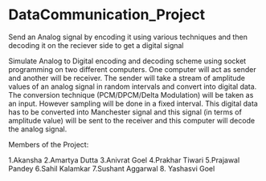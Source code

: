 # DataCommunication_Project
Send an Analog signal by encoding it using various techniques and then decoding it on the reciever side to get a digital signal

Simulate Analog to Digital encoding and decoding scheme using socket programming on two different computers. One computer will act as sender and another will be receiver. The sender will take a stream of amplitude values of an analog signal in random intervals and convert into digital data. The conversion technique (PCM/DPCM/Delta Modulation) will be taken as an input. However sampling will be done in a fixed interval. This digital data has to be converted into Manchester signal and this signal (in terms of amplitude value) will be sent to the receiver and this computer will decode the analog signal.


Members of the Project:

1.Akansha
2.Amartya Dutta
3.Anivrat Goel
4.Prakhar Tiwari
5.Prajawal Pandey
6.Sahil Kalamkar
7.Sushant Aggarwal
8. Yashasvi Goel
